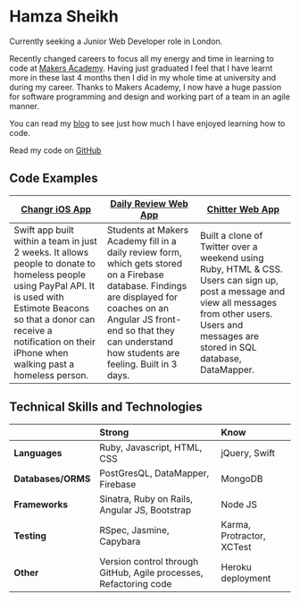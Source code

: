 Hamza Sheikh
============
Currently seeking a Junior Web Developer role in London.

Recently changed careers to focus all my energy and time in learning to code at [Makers Academy](http://www.makersacademy.com/). Having just graduated I feel that I have learnt more in these last 4 months then I did in my whole time at university and during my career. Thanks to Makers Academy, I now have a huge passion for software programming and design and working part of a team in an agile manner.

You can read my [blog](https://hsheikhm.wordpress.com/) to see just how much I have enjoyed learning how to code.

Read my code on [GitHub](https://github.com/hsheikhm)

Code Examples
-------------

| [Changr iOS App](https://github.com/hsheikhm/changr)| [Daily Review Web App](https://github.com/hsheikhm/daily_review_app)| [Chitter Web App](https://github.com/hsheikhm/chitter-challenge)  |
| ------------- | ------------- | ----- |
|Swift app built within a team in just 2 weeks. It allows people to donate to homeless people using PayPal API. It is used with Estimote Beacons so that a donor can receive a notification on their iPhone when walking past a homeless person.| Students at Makers Academy fill in a daily review form, which gets stored on a Firebase database. Findings are displayed for coaches on an Angular JS front-end so that they can understand how students are feeling. Built in 3 days.| Built a clone of Twitter over a weekend using Ruby, HTML & CSS. Users can sign up, post a message and view all messages from other users. Users and messages are stored in SQL database, DataMapper.|

Technical Skills and Technologies
----------------

|                    | Strong                                                            | Know                       |
| ------------------ | :----------------------------------------------------------------- | :-------------------------- |
| **Languages**      | Ruby, Javascript, HTML, CSS                                       | jQuery, Swift              |
| **Databases/ORMS** | PostGresQL, DataMapper, Firebase                                  | MongoDB                    |
| **Frameworks**     | Sinatra, Ruby on Rails, Angular JS, Bootstrap                     | Node JS                    |
| **Testing**        | RSpec, Jasmine, Capybara                                          | Karma, Protractor, XCTest  |
| **Other**          | Version control through GitHub, Agile processes, Refactoring code | Heroku deployment          |
